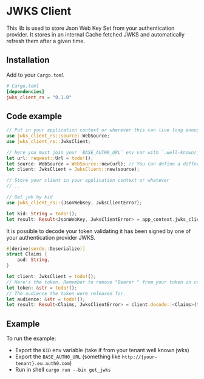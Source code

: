 # JWKS Client

This lib is used to store Json Web Key Set from your authentication provider. It stores in an internal Cache fetched JWKS
and automatically refresh them after a given time.

## Installation

Add to your `Cargo.toml`

```toml
# Cargo.toml
[dependencies]
jwks_client_rs = "0.1.0"
```

## Code example

```rust
// Put in your application context or wherever this can live long enough
use jwks_client_rs::source::WebSource;
use jwks_client_rs::JwksClient;

// here you must join your `BASE_AUTH0_URL` env var with `.well-known/jwks.json` or whatever is the jwks url
let url: reqwest::Url = todo!();
let source: WebSource = WebSource::new(url); // You can define a different source too using `JwksSource` trait
let client: JwksClient = JwksClient::new(source);

// Store your client in your application context or whatever
// ..

// Get jwk by kid
use jwks_client_rs::{JsonWebKey, JwksClientError};

let kid: String = todo!();
let result: Result<JsonWebKey, JwksClientError> = app_context.jwks_client.get(kid).await;
```

It is possible to decode your token validating it has been signed by one of your authentication provider JWKS.

```rust
#[derive(serde::Deserialize)]
struct Claims {
    aud: String,
}

let client: JwksClient = todo!();
// Here's the token. Remember to remove "Bearer " from your token in case it is present
let token: &str = todo!();
// The audience the token were released for.
let audience: &str = todo!();
let result: Result<Claims, JwksClientError> = client.decode::<Claims>(token, audience).await;
```

## Example

To run the example:
- Export the `KID` env variable (take if from your tenant well known jwks)
- Export the `BASE_AUTH0_URL` (something like `http://{your-tenant}.eu.auth0.com`)
- Run in shell `cargo run --bin get_jwks`
